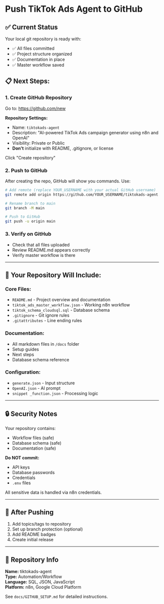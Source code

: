 # Push TikTok Ads Agent to GitHub

## ✅ Current Status

Your local git repository is ready with:
- ✅ All files committed
- ✅ Project structure organized
- ✅ Documentation in place
- ✅ Master workflow saved

## 📋 Next Steps:

### 1. Create GitHub Repository

Go to: https://github.com/new

**Repository Settings:**
- Name: `tiktokads-agent`
- Description: "AI-powered TikTok Ads campaign generator using n8n and OpenAI"
- Visibility: Private or Public
- **Don't** initialize with README, .gitignore, or license

Click "Create repository"

### 2. Push to GitHub

After creating the repo, GitHub will show you commands. Use:

```bash
# Add remote (replace YOUR_USERNAME with your actual GitHub username)
git remote add origin https://github.com/YOUR_USERNAME/tiktokads-agent.git

# Rename branch to main
git branch -M main

# Push to GitHub
git push -u origin main
```

### 3. Verify on GitHub

- Check that all files uploaded
- Review README.md appears correctly
- Verify master workflow is there

---

## 🎉 Your Repository Will Include:

### Core Files:
- `README.md` - Project overview and documentation
- `tiktok_ads_master_workflow.json` - Working n8n workflow
- `tiktok_schema_cloudsql.sql` - Database schema
- `.gitignore` - Git ignore rules
- `.gitattributes` - Line ending rules

### Documentation:
- All markdown files in `/docs` folder
- Setup guides
- Next steps
- Database schema reference

### Configuration:
- `generate.json` - Input structure
- `OpenAI.json` - AI prompt
- `snippet _function.json` - Processing logic

---

## 🔒 Security Notes

Your repository contains:
- Workflow files (safe)
- Database schema (safe)
- Documentation (safe)

**Do NOT commit:**
- API keys
- Database passwords
- Credentials
- `.env` files

All sensitive data is handled via n8n credentials.

---

## 📝 After Pushing

1. Add topics/tags to repository
2. Set up branch protection (optional)
3. Add README badges
4. Create initial release

---

## 🎯 Repository Info

**Name:** tiktokads-agent  
**Type:** Automation/Workflow  
**Language:** SQL, JSON, JavaScript  
**Platform:** n8n, Google Cloud Platform

See `docs/GITHUB_SETUP.md` for detailed instructions.


